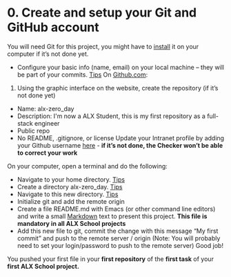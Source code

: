 # 0. Create and setup your Git and GitHub account

You will need Git for this project, you might have to [install](https://git-scm.com/book/en/v2/Getting-Started-Installing-Git "Title") it on your computer if it’s not done yet.

* Configure your basic info (name, email) on your local machine – they will be part of your commits.  [Tips](https://git-scm.com/book/en/v2/Getting-Started-First-Time-Git-Setup "Title") On [Github.com](https://github.com/ "Title"):
1. Using the graphic interface on the website, create the repository (if it’s not done yet)
- Name: alx-zero_day
- Description: I'm now a ALX Student, this is my first repository as a full-stack engineer
- Public repo
- No README, .gitignore, or license
Update your Intranet profile by adding your Github username [here](https://alx-intranet.hbtn.io/users/my_profile "Title") - __if it’s not done, the Checker won’t be able to correct your work__

On your computer, open a terminal and do the following:

* Navigate to your home directory. [Tips](https://linuxconfig.org/single-linux-command-to-return-to-home-directory "Title")
* Create a directory alx-zero_day. [Tips](https://help.ubuntu.com/community/Beginners/BashScripting "Title")
* Navigate to this new directory. [Tips](https://askubuntu.com/questions/232442/how-do-i-navigate-between-directories-in-terminal "Title")
* Initialize git and add the remote origin
* Create a file README.md with Emacs (or other command line editors) and write a small [Markdown](https://wordpress.com/support/markdown-quick-reference/ "Title") text to present this project. __This file is mandatory in all ALX School projects__
* Add this new file to git, commit the change with this message “My first commit” and push to the remote server / origin (Note: You will probably need to set your login/password to push to the remote server)
Good job!

You pushed your first file in your __first repository__ of the __first task__ of your __first ALX School project.__
